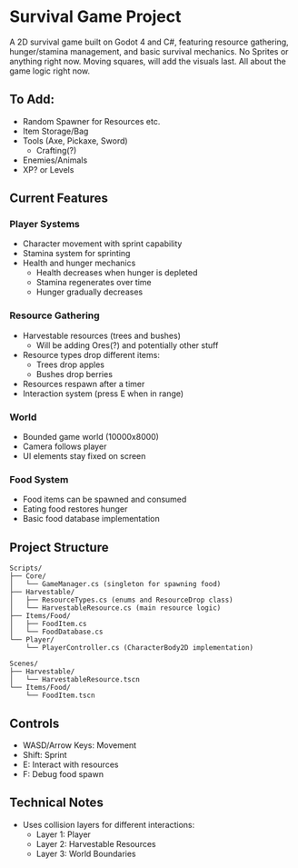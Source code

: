 # Survival Game Project

A 2D survival game built on Godot 4 and C#, featuring resource gathering, hunger/stamina management, and basic survival mechanics.
No Sprites or anything right now. Moving squares, will add the visuals last. All about the game logic right now.

## To Add:

- Random Spawner for Resources etc.
- Item Storage/Bag
- Tools (Axe, Pickaxe, Sword)
  - Crafting(?)
- Enemies/Animals
- XP? or Levels

## Current Features

### Player Systems

- Character movement with sprint capability
- Stamina system for sprinting
- Health and hunger mechanics
  - Health decreases when hunger is depleted
  - Stamina regenerates over time
  - Hunger gradually decreases

### Resource Gathering

- Harvestable resources (trees and bushes)
  - Will be adding Ores(?) and potentially other stuff
- Resource types drop different items:
  - Trees drop apples
  - Bushes drop berries
- Resources respawn after a timer
- Interaction system (press E when in range)

### World

- Bounded game world (10000x8000)
- Camera follows player
- UI elements stay fixed on screen

### Food System

- Food items can be spawned and consumed
- Eating food restores hunger
- Basic food database implementation

## Project Structure

```
Scripts/
├── Core/
│   └── GameManager.cs (singleton for spawning food)
├── Harvestable/
│   ├── ResourceTypes.cs (enums and ResourceDrop class)
│   └── HarvestableResource.cs (main resource logic)
├── Items/Food/
│   ├── FoodItem.cs
│   └── FoodDatabase.cs
└── Player/
    └── PlayerController.cs (CharacterBody2D implementation)

Scenes/
├── Harvestable/
│   └── HarvestableResource.tscn
└── Items/Food/
    └── FoodItem.tscn
```

## Controls

- WASD/Arrow Keys: Movement
- Shift: Sprint
- E: Interact with resources
- F: Debug food spawn

## Technical Notes

- Uses collision layers for different interactions:
  - Layer 1: Player
  - Layer 2: Harvestable Resources
  - Layer 3: World Boundaries
